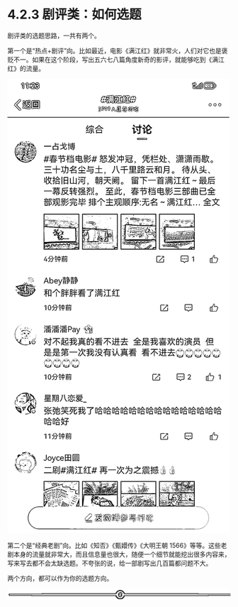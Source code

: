 # 4.2.3 剧评类：如何选题

剧评类的选题思路，一共有两个。

第一个是“热点+剧评”向。比如最近，电影《满江红》就非常火，人们对它也是褒贬不一。如果在这个阶段，写出五六七八篇角度新奇的影评，就能够吃到《满江红》的流量。

![](img/350b1d90a7b039d9273c562863921ad8.png)

第二个是“经典老剧”向。比如《知否》《甄嬛传》《大明王朝 1566》等等。这些老剧本身的流量就非常大，而且信息量也很大，随便一个细节就能挖出很多内容来，写来写去都不会太缺选题。不夸张的说，给一部剧写出几百篇都问题不大。

两个方向，都可以作为你的选题方向。

![](img/8b0e87a2ce7d8ff1721b0a38153bb153.png)
